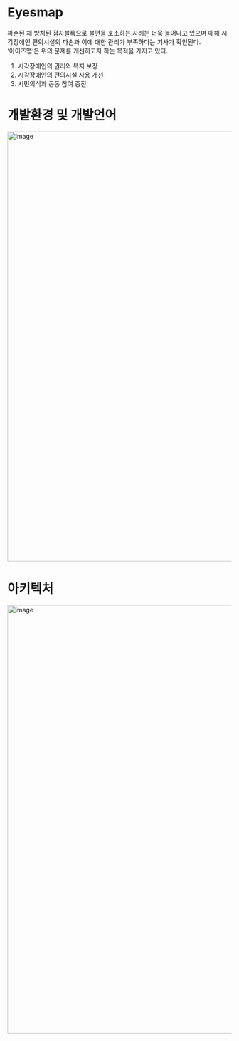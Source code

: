 # Eyesmap
파손된 채 방치된 점자블록으로 불편을 호소하는 사례는 더욱 늘어나고 있으며 매해 시각장애인 편의시설의 파손과 이에 대한 관리가 부족하다는 기사가 확인된다.   
‘아이즈맵’은 위의 문제를 개선하고자 하는 목적을 가지고 있다.  
1. 시각장애인의 권리와 복지 보장
2. 시각장애인의 편의시설 사용 개선
3. 시민의식과 공동 참여 증진

# 개발환경 및 개발언어
<img width="966" alt="image" src="https://github.com/Eyesmap/Eyesmap_Spring/assets/121854089/261cdded-30c8-4ca8-b39f-df860a39cf1f">

# 아키텍처
<img width="963" alt="image" src="https://github.com/Eyesmap/Eyesmap_Spring/assets/121854089/4f12116c-00ca-411c-88d2-3c4748631146">
